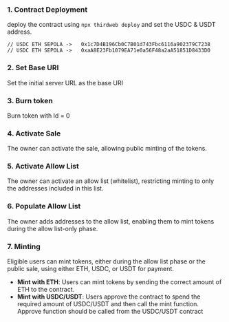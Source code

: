 




### 1. Contract Deployment
deploy the contract using ```npx thirdweb deploy``` and set the USDC & USDT address.

```
// USDC ETH SEPOLA ->	0x1c7D4B196Cb0C7B01d743Fbc6116a902379C7238
// USDC ETH SEPOLA ->	0xaA8E23Fb1079EA71e0a56F48a2aA51851D8433D0
```

### 2. Set Base URI
Set the initial server URL as the base URI

### 3. Burn  token
Burn token with Id = 0

### 4. Activate Sale
The owner can activate the sale, allowing public minting of the tokens.

### 5. Activate Allow List
The owner can activate an allow list (whitelist), restricting minting to only the addresses included in this list.

### 6. Populate Allow List
The owner adds addresses to the allow list, enabling them to mint tokens during the allow list-only phase.

### 7. Minting
Eligible users can mint tokens, either during the allow list phase or the public sale, using either ETH, USDC, or USDT for payment.
- **Mint with ETH**: Users can mint tokens by sending the correct amount of ETH to the contract.
- **Mint with USDC/USDT**: Users approve the contract to spend the required amount of USDC/USDT and then call the mint function.
Approve function should be called from the USDC/USDT contract 

